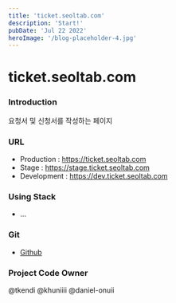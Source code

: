 ```yaml
---
title: 'ticket.seoltab.com'
description: 'Start!'
pubDate: 'Jul 22 2022'
heroImage: '/blog-placeholder-4.jpg'
---
```


# ticket.seoltab.com

### Introduction
요청서 및 신청서를 작성하는 페이지

### URL
- Production : <a href="https://ticket.seoltab.com" target="_blank">https://ticket.seoltab.com</a>
- Stage : <a href="https://stage.ticket.seoltab.com" target="_blank">https://stage.ticket.seoltab.com</a>
- Development : <a href="https://dev.ticket.seoltab.com" target="_blank">https://dev.ticket.seoltab.com</a>

### Using Stack
- ...

### Git
- <a href="https://github.com/GoodOnuii/ticket.seoltab.com" target="_blank">Github</a>

### Project Code Owner
@tkendi @khuniiii @daniel-onuii
